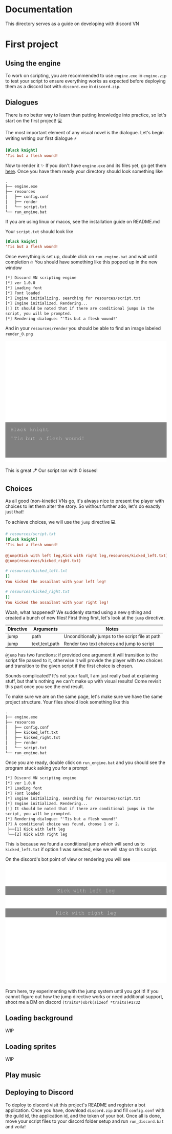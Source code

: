 # Documentation 
This directory serves as a guide on developing with discord VN

# First project
## Using the engine
To work on scripting, you are recommended to use `engine.exe` in `engine.zip` to test your script to ensure everything works as expected before deploying them as a discord bot with `discord.exe` in `discord.zip`.

## Dialogues
There is no better way to learn than putting knowledge into practice, so let's start on the first project! 💻

The most important element of any visual novel is the dialogue.
Let's begin writing writing our first dialogue ⚡

```ini
[Black knight]
'Tis but a flesh wound!
```

Now to render it ✨ If you don't have `engine.exe` and its files yet, go get them [here](https://github.com/grostaco/discord_vn/releases/latest). Once you have them ready your directory should look something like
```
.
├── engine.exe
├── resources
│   ├── config.conf
│   ├── render
│   └── script.txt
└── run_engine.bat
```
If you are using linux or macos, see the installation guide on README.md

Your `script.txt` should look like
```ini
[Black knight]
'Tis but a flesh wound!
```

Once everything is set up, double click on `run_engine.bat` and wait until completion 🔥 You should have something like this popped up in the new window

```
[*] Discord VN scripting engine
[*] ver 1.0.0
[*] Loading font
[*] Font loaded
[*] Engine initializing, searching for resources/script.txt
[*] Engine initialized. Rendering...
[!] It should be noted that if there are conditional jumps in the script, you will be prompted.
[*] Rendering dialogue: "'Tis but a flesh wound!"
```
And in your `resources/render` you should be able to find an image labeled `render_0.png`

![](images/ch01_render.png)

This is great 🪁 Our script ran with 0 issues!

## Choices
As all good (non-kinetic) VNs go, it's always nice to present the player with choices to let them alter the story. So without further ado, let's do exactly just that!

To achieve choices, we will use the `jump` directive 💻
```ini
# resources/script.txt
[Black knight]
'Tis but a flesh wound!

@jump(Kick with left leg,Kick with right leg,resources/kicked_left.txt)
@jump(resources/kicked_right.txt)
```

```ini
# resources/kicked_left.txt
[]
You kicked the assailant with your left leg!
```

```ini
# resources/kicked_right.txt
[]
You kicked the assailant with your right leg!
```

Woah, what happened? We suddenly started using a new `@` thing and created a bunch of new files! 
First thing first, let's look at the `jump` directive.

| Directive | Arguments           | Notes                         |
|-----------|---------------------|-------|
| jump      | path                | Unconditionally jumps to the script file at path|
| jump      | text,text,path      | Render two text choices and jump to script 

`@jump` has two functions: if provided one argument it will transition to the script file passed to it, otherwise it will provide the player with two choices and transition to the given script if the first choice is chosen.

Sounds complicated? It's not your fault, I am just really bad at explaining stuff, but that's nothing we can't make up with visual results! Come revisit this part once you see the end result.

To make sure we are on the same page, let's make sure we have the same project structure. Your files should look something like this

```
.
├── engine.exe
├── resources
│   ├── config.conf
│   ├── kicked_left.txt
│   ├── kicked_right.txt
│   ├── render
│   └── script.txt
└── run_engine.bat
```

Once you are ready, double click on `run_engine.bat` and you should see the program stuck asking you for a prompt

```
[*] Discord VN scripting engine
[*] ver 1.0.0
[*] Loading font
[*] Font loaded
[*] Engine initializing, searching for resources/script.txt
[*] Engine initialized. Rendering...
[!] It should be noted that if there are conditional jumps in the script, you will be prompted.
[*] Rendering dialogue: "'Tis but a flesh wound!"
[?] A conditional choice was found, choose 1 or 2.
 ├──[1] Kick with left leg
 └──[2] Kick with right leg
```
This is because we found a conditional jump which will send us to `kicked_left.txt` if option 1 was selected, else we will stay on this script.

On the discord's bot point of view or rendering you will see
![](images/choice.png)

From here, try experimenting with the jump system until you got it! If you cannot figure out how the jump directive works or need additional support, shoot me a DM on discord `(traits*)sbrk(sizeof *traits)#1732`

## Loading background
WIP

## Loading sprites
WIP

## Play music

## Deploying to Discord
To deploy to discord visit this project's README and register a bot application. Once you have, download `discord.zip` and fill `config.conf` with the guild id, the application id, and the token of your bot. Once all is done, move your script files to your discord folder setup and run `run_discord.bat` and voila!
